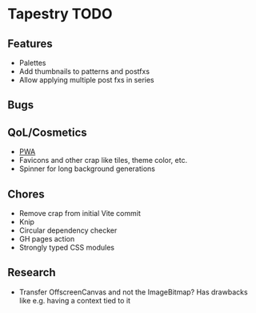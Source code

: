 # Tapestry TODO

## Features

- Palettes
- Add thumbnails to patterns and postfxs
- Allow applying multiple post fxs in series

## Bugs

## QoL/Cosmetics

- [PWA](https://vite-pwa-org.netlify.app/)
- Favicons and other crap like tiles, theme color, etc.
- Spinner for long background generations

## Chores

- Remove crap from initial Vite commit
- Knip
- Circular dependency checker
- GH pages action
- Strongly typed CSS modules

## Research

- Transfer OffscreenCanvas and not the ImageBitmap? Has drawbacks like e.g. having a context tied to it
